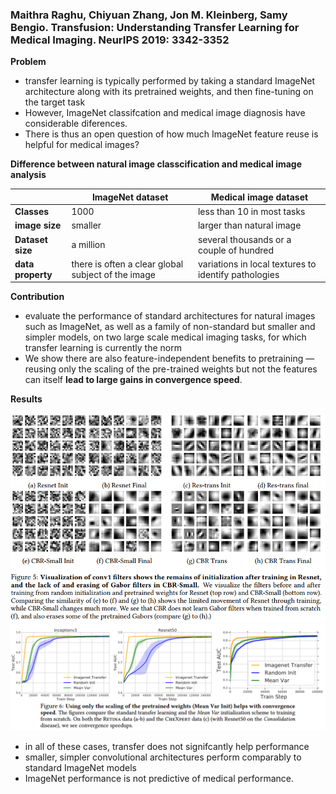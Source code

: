 ### Maithra Raghu, Chiyuan Zhang, Jon M. Kleinberg, Samy Bengio. Transfusion: Understanding Transfer Learning for Medical Imaging. NeurIPS 2019: 3342-3352


**Problem**
- transfer learning is typically performed by taking a standard ImageNet architecture along with its pretrained weights, and then fine-tuning on the target task
- However, ImageNet classifcation and medical image diagnosis have considerable diferences.
-  There is thus an open question of how much ImageNet feature reuse is helpful for medical images?

**Difference between natural image classcification and medical image analysis**

|                   | ImageNet dataset                                   | Medical image dataset                                |
| ----------------- | -------------------------------------------------- | ---------------------------------------------------- |
| **Classes**       | 1000                                               | less than 10 in most tasks                           |
| **image size**    | smaller                                            | larger than natural image                            |
| **Dataset size**  | a million                                          | several thousands or a couple of hundred             |
| **data property** | there is often a clear global subject of the image | variations in local textures to identify pathologies |

**Contribution**
-  evaluate the performance of standard architectures for natural images such as ImageNet, as well as a family of non-standard but smaller and simpler models, on two large scale medical imaging tasks, for which transfer learning is currently the norm
-  We show there are also feature-independent benefits to pretraining — reusing only the scaling of the pre-trained weights but not the features can itself **lead to large gains in convergence speed**.


**Results**

![](../images/transfer_learning/transfusion_filter.png)
![](../images/transfer_learning/transfusion_converge.png)

- in all of these cases, transfer does not signifcantly help performance
- smaller, simpler convolutional architectures perform comparably to standard ImageNet models
- ImageNet performance is not predictive of medical performance.